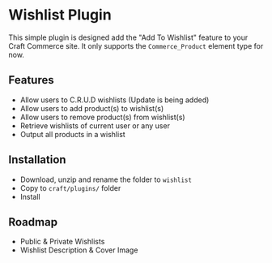 # Wishlist Plugin
This simple plugin is designed add the "Add To Wishlist" feature to your Craft Commerce site. 
It only supports the `Commerce_Product` element type for now.

## Features

* Allow users to C.R.U.D wishlists (Update is being added)
* Allow users to add product(s) to wishlist(s)
* Allow users to remove product(s) from wishlist(s)
* Retrieve wishlists of current user or any user
* Output all products in a wishlist

## Installation

* Download, unzip and rename the folder to `wishlist`
* Copy to `craft/plugins/` folder
* Install 

## Roadmap

* Public & Private Wishlists
* Wishlist Description & Cover Image

